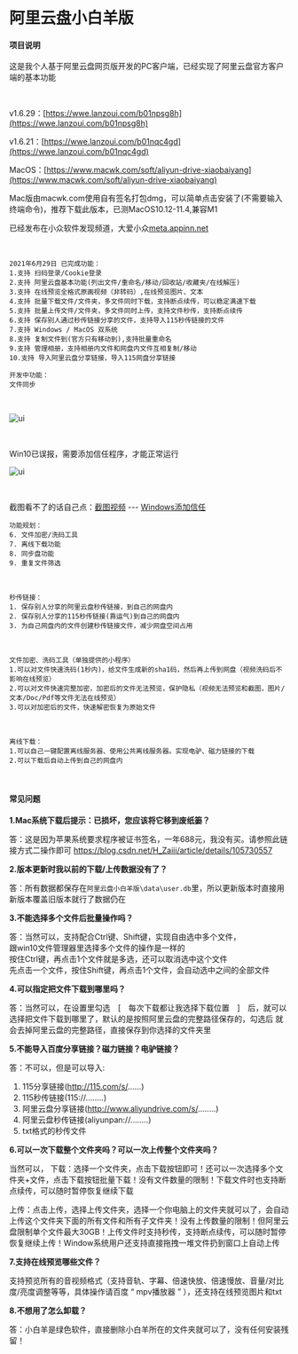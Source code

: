 # 阿里云盘小白羊版

#### 项目说明

这是我个人基于阿里云盘网页版开发的PC客户端，已经实现了阿里云盘官方客户端的基本功能

  <br />
  
v1.6.29：[https://wwe.lanzoui.com/b01npsg8h](https://wwe.lanzoui.com/b01npsg8h)

v1.6.21：[https://wwe.lanzoui.com/b01nqc4gd](https://wwe.lanzoui.com/b01nqc4gd)

MacOS：[https://www.macwk.com/soft/aliyun-drive-xiaobaiyang](https://www.macwk.com/soft/aliyun-drive-xiaobaiyang)

Mac版由macwk.com使用自有签名打包dmg，可以简单点击安装了(不需要输入终端命令)，推荐下载此版本，已测MacOS10.12-11.4,兼容M1
<br />

已经发布在小众软件发现频道，大爱小众[meta.appinn.net](https://meta.appinn.net)

<br />

``````
2021年6月29日 已完成功能：
1.支持 扫码登录/Cookie登录
2.支持 阿里云盘基本功能(列出文件/重命名/移动/回收站/收藏夹/在线解压)
3.支持 在线预览全格式原画视频（非转码）,在线预览图片、文本
4.支持 批量下载文件/文件夹，多文件同时下载，支持断点续传，可以稳定满速下载
5.支持 批量上传文件/文件夹，多文件同时上传，支持文件秒传，支持断点续传
6.支持 保存别人通过秒传链接分享的文件，支持导入115秒传链接的文件
7.支持 Windows / MacOS 双系统
8.支持 复制文件到(官方只有移动到),支持批量重命名
9.支持 管理相册，支持相册内文件和网盘内文件互相复制/移动
10.支持 导入阿里云盘分享链接，导入115网盘分享链接

开发中功能：
文件同步
``````

<br />

![ui](https://files.xiami.com/musician-avatar/07d8ec1a38a5462c3afbfac41413b8af/a7a5f9bd75333768990a48931fd4f6d3-846x558.gif)


<br />

Win10已误报，需要添加信任程序，才能正常运行
<br />

![ui](https://img12.360buyimg.com/ddimg/jfs/t1/176507/38/17671/878735/60dd59a8E9a9cac38/e45b2c3523f4560c.gif)

<br />

截图看不了的话自己点：[截图视频](https://files.xiami.com/musician-avatar/07d8ec1a38a5462c3afbfac41413b8af/a7a5f9bd75333768990a48931fd4f6d3-846x558.gif)
     ---     [Windows添加信任](https://img12.360buyimg.com/ddimg/jfs/t1/176507/38/17671/878735/60dd59a8E9a9cac38/e45b2c3523f4560c.gif)
 <br />
  
``````
功能规划：
6. 文件加密/洗码工具
7. 离线下载功能
8. 同步盘功能
9. 重复文件筛选
``````

<br />

``````
秒传链接：
1. 保存别人分享的阿里云盘秒传链接，到自己的网盘内
2. 保存别人分享的115秒传链接(靠运气)到自己的网盘内
3. 为自己网盘内的文件创建秒传链接文件，减少网盘空间占用
``````

<br />

``````
文件加密、洗码工具（单独提供的小程序）
1.可以对文件快速洗码(1秒内)，给文件生成新的sha1码，然后再上传到网盘（视频洗码后不影响在线预览）
2.可以对文件快速完整加密，加密后的文件无法预览，保护隐私（视频无法预览和截图，图片/文本/Doc/Pdf等文件无法在线预览）
3.可以对加密后的文件，快速解密恢复为原始文件
``````

<br />

``````
离线下载：
1.可以自己一键配置离线服务器、使用公共离线服务器。实现电驴、磁力链接的下载
2.可以下载后自动上传到自己的网盘内
``````
<br />


#### 常见问题
**1.Mac系统下载后提示：已损坏，您应该将它移到废纸篓？**

答：这是因为苹果系统要求程序被证书签名，一年688元，我没有买。请参照此链接方式二操作即可
https://blog.csdn.net/H_Zaiii/article/details/105730557

**2.版本更新时我以前的下载/上传数据没有了？**

答：所有数据都保存在`阿里云盘小白羊版\data\user.db`里，所以更新版本时直接用新版本覆盖旧版本就行了数据仍在

**3.不能选择多个文件后批量操作吗？**

答：当然可以，支持配合Ctrl键、Shift键，实现自由选中多个文件，<br />
跟win10文件管理器里选择多个文件的操作是一样的<br />按住Ctrl键，再点击1个文件就是多选，还可以取消选中这个文件<br />
先点击一个文件，按住Shift键，再点击1个文件，会自动选中之间的全部文件<br />

**4.可以指定把文件下载到哪里吗？**

答：当然可以，在设置里勾选　[　每次下载都让我选择下载位置　]　后，就可以选择把文件下载到哪里了，默认的是按照阿里云盘的完整路径保存的，勾选后 就会去掉阿里云盘的完整路径，直接保存到你选择的文件夹里

**5.不能导入百度分享链接？磁力链接？电驴链接？**

答：不可以，但是可以导入:
 1. 115分享链接(http://115.com/s/......)
 2. 115秒传链接(115://........)
 3. 阿里云盘分享链接(http://www.aliyundrive.com/s/........)
 4. 阿里云盘秒传链接(aliyunpan://........)
 5. txt格式的秒传文件

**6.可以一次下载整个文件夹吗？可以一次上传整个文件夹吗？**

当然可以，
下载：选择一个文件夹，点击下载按钮即可！还可以一次选择多个文件夹+文件，点击下载按钮批量下载！没有文件数量的限制！下载文件时也支持断点续传，可以随时暂停恢复继续下载

上传：点击上传，选择上传文件夹，选择一个你电脑上的文件夹就可以了，会自动上传这个文件夹下面的所有文件和所有子文件夹！没有上传数量的限制！但阿里云盘限制单个文件最大30GB！上传文件时支持秒传，支持断点续传，可以随时暂停恢复继续上传！Window系统用户还支持直接拖拽一堆文件扔到窗口上自动上传

**7.支持在线预览哪些文件？**

支持预览所有的音视频格式（支持音轨、字幕、倍速快放、倍速慢放、音量/对比度/亮度调整等等，具体操作请百度 “ mpv播放器 ” ），还支持在线预览图片和txt

**8.不想用了怎么卸载？**

答：小白羊是绿色软件，直接删除小白羊所在的文件夹就可以了，没有任何安装残留！


